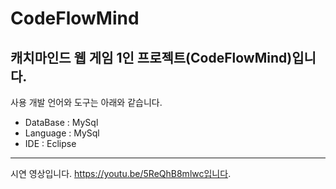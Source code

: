 # CodeFlowMind
캐치마인드 웹 게임 1인 프로젝트(CodeFlowMind)입니다.
---

사용 개발 언어와 도구는 아래와 같습니다.

- DataBase : MySql
- Language : MySql
- IDE : Eclipse

-----

시연 영상입니다. https://youtu.be/5ReQhB8mlwc입니다.
